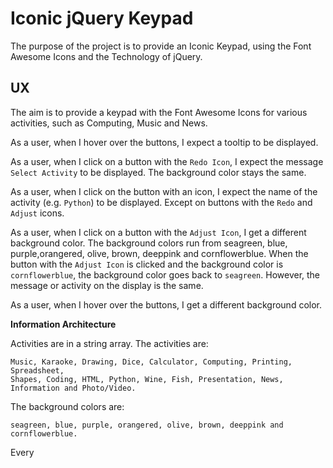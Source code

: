 # Iconic jQuery Keypad

The purpose of the project is to provide an Iconic Keypad, using the Font Awesome Icons and the Technology of jQuery.

## UX

The aim is to provide a keypad with the Font Awesome Icons for various activities, such as Computing, Music and News.

As a user, when I hover over the buttons, I expect a tooltip to be displayed.

As a user, when I click on a button with the `Redo Icon`, I expect the message `Select Activity` to be displayed.  The background color stays the same.

As a user, when I click on the button with an icon, I expect the name of the activity (e.g. `Python`) to be displayed.  Except on buttons with the `Redo` and `Adjust` icons.

As a user, when I click on a button with the `Adjust Icon`, I get a different background color.  The background colors run from seagreen, blue, purple,orangered, olive, brown, deeppink and cornflowerblue.  When the button with the `Adjust Icon` is clicked and the background color is `cornflowerblue`, the background color goes back to `seagreen`.  However, the message or activity on the display is the same.

As a user, when I hover over the buttons, I get a different background color.

**Information Architecture**

Activities are in a string array.
The activities are:

    Music, Karaoke, Drawing, Dice, Calculator, Computing, Printing, Spreadsheet,
    Shapes, Coding, HTML, Python, Wine, Fish, Presentation, News,
    Information and Photo/Video.

The background colors are:

    seagreen, blue, purple, orangered, olive, brown, deeppink and cornflowerblue.

Every 

